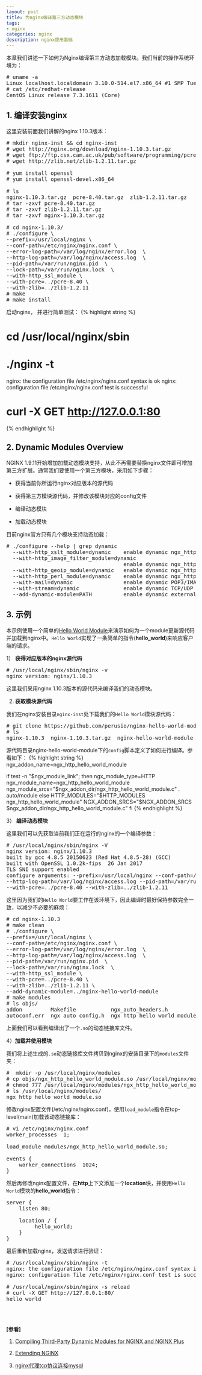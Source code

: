 ```yaml
---
layout: post
title: 为nginx编译第三方动态模块
tags:
- nginx
categories: nginx
description: nginx使用基础
---
```



本章我们讲述一下如何为Nginx编译第三方动态加载模块。我们当前的操作系统环境为：
<pre>
# uname -a
Linux localhost.localdomain 3.10.0-514.el7.x86_64 #1 SMP Tue Nov 22 16:42:41 UTC 2016 x86_64 x86_64 x86_64 GNU/Linux
# cat /etc/redhat-release 
CentOS Linux release 7.3.1611 (Core)
</pre>


<!-- more -->

## 1. 编译安装nginx

这里安装前面我们讲解的nginx 1.10.3版本：
<pre>
# mkdir nginx-inst && cd nginx-inst
# wget http://nginx.org/download/nginx-1.10.3.tar.gz
# wget ftp://ftp.csx.cam.ac.uk/pub/software/programming/pcre/pcre-8.40.tar.gz
# wget http://zlib.net/zlib-1.2.11.tar.gz

# yum install openssl
# yum install openssl-devel.x86_64

# ls
nginx-1.10.3.tar.gz  pcre-8.40.tar.gz  zlib-1.2.11.tar.gz
# tar -zxvf pcre-8.40.tar.gz
# tar -zxvf zlib-1.2.11.tar.gz
# tar -zxvf nginx-1.10.3.tar.gz

# cd nginx-1.10.3/
# ./configure \
--prefix=/usr/local/nginx \
--conf-path=/etc/nginx/nginx.conf \
--error-log-path=/var/log/nginx/error.log  \
--http-log-path=/var/log/nginx/access.log  \
--pid-path=/var/run/nginx.pid  \
--lock-path=/var/run/nginx.lock  \
--with-http_ssl_module \
--with-pcre=../pcre-8.40 \
--with-zlib=../zlib-1.2.11
# make 
# make install
</pre>
启动nginx， 并进行简单测试：
{% highlight string %}
# cd /usr/local/nginx/sbin
# ./nginx -t
nginx: the configuration file /etc/nginx/nginx.conf syntax is ok
nginx: configuration file /etc/nginx/nginx.conf test is successful

# curl -X GET http://127.0.0.1:80
{% endhighlight %}

## 2. Dynamic Modules Overview
NGINX 1.9.11开始增加加载动态模块支持，从此不再需要替换nginx文件即可增加第三方扩展。通常我们要使用一个第三方模块，采用如下步骤：

* 获得当前你所运行nginx对应版本的源代码

* 获得第三方模块源代码，并修改该模块对应的config文件

* 编译动态模块

* 加载动态模块

目前nginx官方只有几个模块支持动态加载：
<pre>
# ./configure --help | grep dynamic
  --with-http_xslt_module=dynamic    enable dynamic ngx_http_xslt_module
  --with-http_image_filter_module=dynamic
                                     enable dynamic ngx_http_image_filter_module
  --with-http_geoip_module=dynamic   enable dynamic ngx_http_geoip_module
  --with-http_perl_module=dynamic    enable dynamic ngx_http_perl_module
  --with-mail=dynamic                enable dynamic POP3/IMAP4/SMTP proxy module
  --with-stream=dynamic              enable dynamic TCP/UDP proxy module
  --add-dynamic-module=PATH          enable dynamic external module
</pre>



## 3. 示例

本示例使用一个简单的[Hello World Module](https://github.com/perusio/nginx-hello-world-module)来演示如何为一个module更新源代码并加载到nginx中。```Hello World```实现了一条简单的指令(**hello_world**)来响应客户端的请求。

1） **获得对应版本的nginx源代码**

<pre>
# /usr/local/nginx/sbin/nginx -v
nginx version: nginx/1.10.3
</pre>
这里我们采用nginx 1.10.3版本的源代码来编译我们的动态模块。

2) **获取模块源代码**

我们在nginx安装目录```nginx-inst```处下载我们的```Hello World```模块源代码：
<pre>
# git clone https://github.com/perusio/nginx-hello-world-module.git
# ls
nginx-1.10.3  nginx-1.10.3.tar.gz  nginx-hello-world-module  pcre-8.40  pcre-8.40.tar.gz  zlib-1.2.11  zlib-1.2.11.tar.gz
</pre>

源代码目录nginx-hello-world-module下的```config```脚本定义了如何进行编译。参看如下：
{% highlight string %}
ngx_addon_name=ngx_http_hello_world_module

if test -n "$ngx_module_link"; then
  ngx_module_type=HTTP
  ngx_module_name=ngx_http_hello_world_module
  ngx_module_srcs="$ngx_addon_dir/ngx_http_hello_world_module.c"
  . auto/module
else
        HTTP_MODULES="$HTTP_MODULES ngx_http_hello_world_module"
        NGX_ADDON_SRCS="$NGX_ADDON_SRCS $ngx_addon_dir/ngx_http_hello_world_module.c"
fi
{% endhighlight %}



3） **编译动态模块**

这里我们可以先获取当前我们正在运行的nginx的一个编译参数：
<pre>
# /usr/local/nginx/sbin/nginx -V
nginx version: nginx/1.10.3
built by gcc 4.8.5 20150623 (Red Hat 4.8.5-28) (GCC) 
built with OpenSSL 1.0.2k-fips  26 Jan 2017
TLS SNI support enabled
configure arguments: --prefix=/usr/local/nginx --conf-path=/etc/nginx/nginx.conf --error-log-path=/var/log/nginx/error.log \
--http-log-path=/var/log/nginx/access.log --pid-path=/var/run/nginx.pid --lock-path=/var/run/nginx.lock --with-http_ssl_module \
--with-pcre=../pcre-8.40 --with-zlib=../zlib-1.2.11
</pre>
这里因为我们的```Hello World```要工作在该环境下，因此编译时最好保持参数完全一致，以减少不必要的麻烦：
<pre>
# cd nginx-1.10.3
# make clean
# ./configure \
--prefix=/usr/local/nginx \
--conf-path=/etc/nginx/nginx.conf \
--error-log-path=/var/log/nginx/error.log  \
--http-log-path=/var/log/nginx/access.log  \
--pid-path=/var/run/nginx.pid  \
--lock-path=/var/run/nginx.lock  \
--with-http_ssl_module \
--with-pcre=../pcre-8.40 \
--with-zlib=../zlib-1.2.11 \
--add-dynamic-module=../nginx-hello-world-module
# make modules
# ls objs/
addon         Makefile           ngx_auto_headers.h                     ngx_http_hello_world_module_modules.o  ngx_modules.c
autoconf.err  ngx_auto_config.h  ngx_http_hello_world_module_modules.c  ngx_http_hello_world_module.so         src
</pre>
上面我们可以看到编译出了一个```.so```的动态链接库文件。

4）**加载并使用模块**

我们将上述生成的```.so```动态链接库文件拷贝到nginx的安装目录下的```modules```文件夹：
<pre>
#  mkdir -p /usr/local/nginx/modules
# cp objs/ngx_http_hello_world_module.so /usr/local/nginx/modules/
# chmod 777 /usr/local/nginx/modules/ngx_http_hello_world_module.so
# ls /usr/local/nginx/modules/
ngx_http_hello_world_module.so
</pre>

修改nginx配置文件(/etc/nginx/nginx.conf)，使用```load_module```指令在top-level(main)加载该动态链接库：
<pre>
# vi /etc/nginx/nginx.conf
worker_processes  1;

load_module modules/ngx_http_hello_world_module.so;

events {
    worker_connections  1024;
}
</pre>

然后再修改nginx配置文件，在**http**上下文添加一个**location**块，并使用```Hello World```模块的**hello_world**指令：
<pre>
server {
    listen 80;

    location / {
         hello_world;
    }
}
</pre>


最后重新加载nginx，发送请求进行验证：
<pre>
# /usr/local/nginx/sbin/nginx -t
nginx: the configuration file /etc/nginx/nginx.conf syntax is ok
nginx: configuration file /etc/nginx/nginx.conf test is successful

# /usr/local/nginx/sbin/nginx -s reload
# curl -X GET http://127.0.0.1:80/
hello world
</pre>



<br />
<br />

**[参看]**

1. [Compiling Third-Party Dynamic Modules for NGINX and NGINX Plus](https://www.nginx.com/blog/page/50/)

2. [Extending NGINX](https://www.nginx.com/resources/wiki/extending/)

3. [nginx代理tcp协议连接mysql](https://www.cnblogs.com/heruiguo/p/8962243.html)

<br />
<br />
<br />

